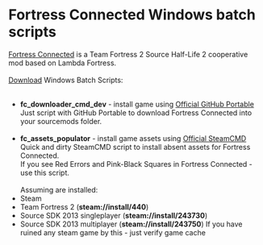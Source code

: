 # Fortress Connected Windows batch scripts
<a href=https://github.com/Lambdagon/fc>Fortress Connected</a> is a Team Fortress 2 Source Half-Life 2 cooperative mod based on Lambda Fortress.<br><br>
<a href=https://github.com/HeIIoween/fc/archive/refs/heads/main.zip>Download</a> Windows Batch Scripts:<br><br>
- <b>fc_downloader_cmd_dev</b> - install game using <a href=https://git-scm.com/downloads/win>Official GitHub Portable</a><br>
Just script with GitHub Portable to download Fortress Connected into your sourcemods folder.<br><br>
- <b>fc_assets_populator</b> - install game assets using <a href=https://steamcdn-a.akamaihd.net/client/installer/steamcmd.zip>Official SteamCMD</a><br>
Quick and dirty SteamCMD script to install absent assets for Fortress Connected.<br>
If you see Red Errors and Pink-Black Squares in Fortress Connected - use this script.<br><br>
Assuming are installed:<br>
- Steam
- Team Fortress 2 (<b>steam://install/440</b>)
- Source SDK 2013 singleplayer (<b>steam://install/243730</b>)
- Source SDK 2013 multiplayer (<b>steam://install/243750</b>)
If you have ruined any steam game by this - just verify game cache
